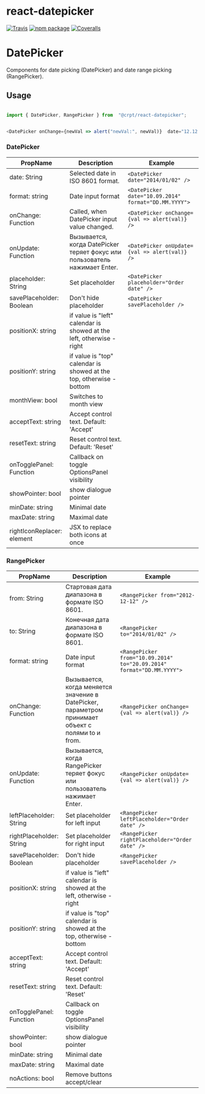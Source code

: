 # react-datepicker

[![Travis][build-badge]][build]
[![npm package][npm-badge]][npm]
[![Coveralls][coveralls-badge]][coveralls]

# DatePicker

Components for date picking (DatePicker) and date range picking (RangePicker).

## Usage

```javascript

import { DatePicker, RangePicker } from  "@crpt/react-datepicker";


<DatePicker onChange={newVal => alert("newVal:", newVal)}  date="12.12.2012" />

```

### DatePicker

| PropName | Description | Example |
|---|---|---|
| date: String | Selected date in ISO 8601 format. |  `<DatePicker date="2014/01/02" />` |
| format: string | Date input format | `<DatePicker date="10.09.2014" format="DD.MM.YYYY">` |
| onChange: Function | Called, when DatePicker input value changed. |  `<DatePicker onChange={val => alert(val)} />` |
| onUpdate: Function | Вызывается, когда DatePicker теряет фокус или пользователь нажимает Enter. |  `<DatePicker onUpdate={val => alert(val)} />` |
| placeholder: String | Set placeholder | `<DatePicker placeholder="Order date" />` |
| savePlaceholder: Boolean | Don't hide placeholder | `<DatePicker savePlaceholder />` |
| positionX: string | if value is "left" calendar is showed at the left, otherwise - right | | 
| positionY: string | if value is "top" calendar is showed at the top, otherwise - bottom | | 
| monthView: bool | Switches to month view | |
| acceptText: string | Accept control text. Default: 'Accept' | |
| resetText: string | Reset control text. Default: 'Reset' | |
| onTogglePanel: Function | Callback on toggle OptionsPanel visibility | |
| showPointer: bool | show dialogue pointer | |
| minDate: string | Minimal date | |
| maxDate: string | Maximal date | |
| rightIconReplacer: element | JSX to replace both icons at once | |



### RangePicker

| PropName | Description | Example |
|---|---|---|
| from: String  | Стартовая дата диапазона в формате ISO 8601. |  `<RangePicker from="2012-12-12" />` |
| to: String | Конечная дата диапазона в формате ISO 8601. |  `<RangePicker to="2014/01/02" />` |
| format: string | Date input format | `<RangePicker from="10.09.2014" to="20.09.2014" format="DD.MM.YYYY">` |
| onChange: Function | Вызывается, когда меняется значение в DatePicker, параметром принимает объект с полями to и from. |  `<RangePicker onChange={val => alert(val)} />` |
| onUpdate: Function | Вызывается, когда RangePicker теряет фокус или пользователь нажимает Enter. |  `<RangePicker onUpdate={val => alert(val)} />` |
| leftPlaceholder: String | Set placeholder for left input | `<RangePicker leftPlaceholder="Order date" />` |
| rightPlaceholder: String | Set placeholder for right input | `<RangePicker rightPlaceholder="Order date" />` |
| savePlaceholder: Boolean | Don't hide placeholder | `<RangePicker savePlaceholder />` |
| positionX: string | if value is "left" calendar is showed at the left, otherwise - right | | 
| positionY: string | if value is "top" calendar is showed at the top, otherwise - bottom | | 
| acceptText: string | Accept control text. Default: 'Accept' | |
| resetText: string | Reset control text. Default: 'Reset' | |
| onTogglePanel: Function | Callback on toggle OptionsPanel visibility | |
| showPointer: bool | show dialogue pointer | |
| minDate: string | Minimal date | |
| maxDate: string | Maximal date | |
| noActions: bool | Remove buttons accept/clear | |



[build-badge]: https://img.shields.io/travis/user/repo/master.png?style=flat-square
[build]: https://travis-ci.org/user/repo

[npm-badge]: https://img.shields.io/npm/v/npm-package.png?style=flat-square
[npm]: https://www.npmjs.org/package/npm-package

[coveralls-badge]: https://img.shields.io/coveralls/user/repo/master.png?style=flat-square
[coveralls]: https://coveralls.io/github/user/repo
